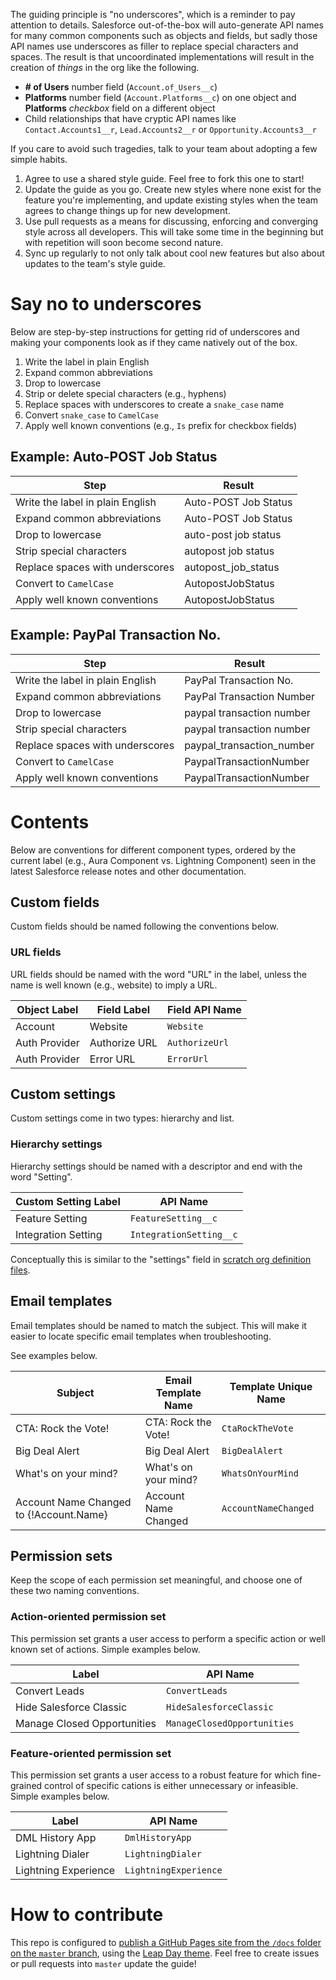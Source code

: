 The guiding principle is "no underscores", which is a reminder to pay attention
to details. Salesforce out-of-the-box will auto-generate API names for many
common components such as objects and fields, but sadly those API names use
underscores as filler to replace special characters and spaces. The result is
that uncoordinated implementations will result in the creation of _things_
in the org like the following.

* **# of Users** number field (`Account.of_Users__c`)
* **Platforms** number field (`Account.Platforms__c`) on one object and 
  **Platforms** _checkbox_ field on a different object
* Child relationships that have cryptic API names like `Contact.Accounts1__r`,
  `Lead.Accounts2__r` or `Opportunity.Accounts3__r`

If you care to avoid such tragedies, talk to your team about adopting
a few simple habits.

1. Agree to use a shared style guide. Feel free to fork this one to start!
2. Update the guide as you go. Create new styles where none exist
   for the feature you're implementing, and update existing styles when
   the team agrees to change things up for new development.
3. Use pull requests as a means for discussing, enforcing and converging
   style across all developers. This will take some time in the beginning
   but with repetition will soon become second nature.
4. Sync up regularly to not only talk about cool new features but also about
   updates to the team's style guide.

# Say no to underscores

Below are step-by-step instructions for getting rid of underscores and making
your components look as if they came natively out of the box.

1. Write the label in plain English
2. Expand common abbreviations
3. Drop to lowercase
4. Strip or delete special characters (e.g., hyphens)
5. Replace spaces with underscores to create a `snake_case` name
6. Convert `snake_case` to `CamelCase`
7. Apply well known conventions (e.g., `Is` prefix for checkbox fields)

## Example: Auto-POST Job Status

Step | Result
---- | ------
Write the label in plain English | Auto-POST Job Status
Expand common abbreviations | Auto-POST Job Status
Drop to lowercase | auto-post job status
Strip special characters | autopost job status
Replace spaces with underscores | autopost_job_status
Convert to `CamelCase` | AutopostJobStatus
Apply well known conventions | AutopostJobStatus

## Example: PayPal Transaction No.

Step | Result
---- | ------
Write the label in plain English | PayPal Transaction No.
Expand common abbreviations | PayPal Transaction Number
Drop to lowercase | paypal transaction number
Strip special characters | paypal transaction number
Replace spaces with underscores | paypal_transaction_number
Convert to `CamelCase` | PaypalTransactionNumber
Apply well known conventions | PaypalTransactionNumber

# Contents

Below are conventions for different component types, ordered by
the current label (e.g., Aura Component vs. Lightning Component)
seen in the latest Salesforce release notes and other documentation.

## Custom fields

Custom fields should be named following the conventions below.

### URL fields

URL fields should be named with the word "URL" in the label,
unless the name is well known (e.g., website) to imply a URL.

Object Label  | Field Label   | Field API Name
------------- | ------------- | --------------
Account       | Website       | `Website`
Auth Provider | Authorize URL | `AuthorizeUrl`
Auth Provider | Error URL     | `ErrorUrl`

## Custom settings

Custom settings come in two types: hierarchy and list.

### Hierarchy settings

Hierarchy settings should be named with a descriptor
and end with the word "Setting".

Custom Setting Label | API Name
-------------------- | -----------------------
Feature Setting      | `FeatureSetting__c`
Integration Setting  | `IntegrationSetting__c`

Conceptually this is similar to the "settings" field
in [scratch org definition files][3].

## Email templates

Email templates should be named to match the subject.
This will make it easier to locate specific email templates
when troubleshooting.

See examples below.

Subject | Email Template Name | Template Unique Name
------- | ------------------- | --------------------
CTA: Rock the Vote! | CTA: Rock the Vote! | `CtaRockTheVote`
Big Deal Alert | Big Deal Alert | `BigDealAlert`
What's on your mind? | What's on your mind? | `WhatsOnYourMind`
Account Name Changed to {!Account.Name} | Account Name Changed | `AccountNameChanged`

## Permission sets

Keep the scope of each permission set meaningful, and choose one of these
two naming conventions.

### Action-oriented permission set

This permission set grants a user access to perform a specific action
or well known set of actions. Simple examples below.

Label | API Name
----- | --------
Convert Leads | `ConvertLeads`
Hide Salesforce Classic | `HideSalesforceClassic`
Manage Closed Opportunities | `ManageClosedOpportunities`

### Feature-oriented permission set

This permission set grants a user access to a robust feature for which
fine-grained control of specific cations is either unnecessary or infeasible.
Simple examples below.

Label | API Name
----- | --------
DML History App | `DmlHistoryApp`
Lightning Dialer | `LightningDialer`
Lightning Experience | `LightningExperience`

# How to contribute

This repo is configured to [publish a GitHub Pages site from the `/docs` folder 
on the `master` branch][1], using the [Leap Day theme][2].
Feel free to create issues or pull requests into `master` update the guide!

[1]: https://help.github.com/en/articles/configuring-a-publishing-source-for-github-pages#publishing-your-github-pages-site-from-a-docs-folder-on-your-master-branch
[2]: https://github.com/pages-themes/leap-day
[3]: https://developer.salesforce.com/docs/atlas.en-us.sfdx_dev.meta/sfdx_dev/sfdx_dev_scratch_orgs_def_file_config_values.htm
